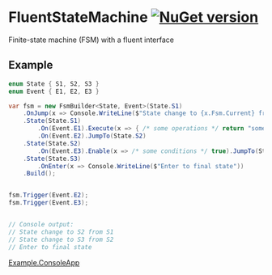 # FluentStateMachine [![NuGet version](https://badge.fury.io/nu/FluentStateMachine.svg)](http://badge.fury.io/nu/FluentStateMachine)
Finite-state machine (FSM) with a fluent interface

## Example
```C#
enum State { S1, S2, S3 }
enum Event { E1, E2, E3 }
```

```C#
var fsm = new FsmBuilder<State, Event>(State.S1)
    .OnJump(x => Console.WriteLine($"State change to {x.Fsm.Current} from {x.PrevState}"))    
    .State(State.S1)
        .On(Event.E1).Execute(x => { /* some operations */ return "some data"; })
        .On(Event.E2).JumpTo(State.S2)
    .State(State.S2)
        .On(Event.E3).Enable(x => /* some conditions */ true).JumpTo(State.S3)
    .State(State.S3)
        .OnEnter(x => Console.WriteLine($"Enter to final state"))
    .Build();


fsm.Trigger(Event.E2);
fsm.Trigger(Event.E3);


// Console output:
// State change to S2 from S1
// State change to S3 from S2
// Enter to final state
```

[Example.ConsoleApp](https://github.com/mustaddon/StateMachine/blob/master/Examples/Example.ConsoleApp/Program.cs)
